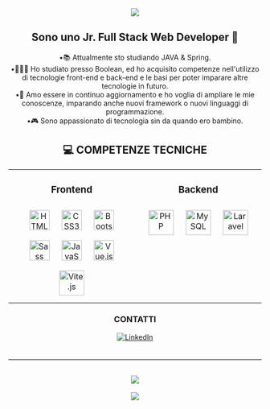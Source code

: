 <div align="center">
<img src="https://readme-typing-svg.demolab.com?font=Roboto&weight=600&size=32&duration=3000&pause=500&color=4f4f4f&center=true&vCenter=true&width=650&lines=Ciao+a+tutti+%F0%9F%91%8B;Sono+Domiziano;e+benvenuti+sul+mio+profilo+Git+Hub!" />
</div>


## <div align="center"> Sono uno Jr. Full Stack Web Developer 🚀</div>

<div align="center">•📚 Attualmente sto studiando JAVA & Spring.</div>
<div align="center">•👨🏻‍💻 Ho studiato presso Boolean, ed ho acquisito competenze nell'utilizzo di tecnologie front-end e back-end e le basi per poter imparare altre tecnologie in futuro.</div>
<div align="center">•🌱 Amo essere in continuo aggiornamento e ho voglia di ampliare le mie conoscenze, imparando anche nuovi framework o nuovi linguaggi di programmazione.</div>
<div align="center">•🎮 Sono appassionato di tecnologia sin da quando ero bambino.</div>


## <div align="center">💻 COMPETENZE TECNICHE</div>

<div align="center">
<table><tr><td valign="top" width="50%">
  
### <div align="center">Frontend</div>  
  
<div align="center">  
<a href="https://en.wikipedia.org/wiki/HTML5" target="_blank"><img style="margin: 10px" src="https://upload.wikimedia.org/wikipedia/commons/thumb/6/61/HTML5_logo_and_wordmark.svg/640px-HTML5_logo_and_wordmark.svg.png" alt="HTML5" height="40" /></a>
<a href="https://www.w3schools.com/css/" target="_blank"><img style="margin: 10px" src="https://upload.wikimedia.org/wikipedia/commons/thumb/d/d5/CSS3_logo_and_wordmark.svg/1200px-CSS3_logo_and_wordmark.svg.png" alt="CSS3" height="40" /></a> 
<a href="https://getbootstrap.com/docs/5.3/getting-started/introduction/" target="_blank"><img style="margin: 10px" src="https://cdn-icons-png.flaticon.com/512/5968/5968672.png" alt="Bootstrap" height="40" /></a>
<a href="https://sass-lang.com/" target="_blank"><img style="margin: 10px" src="https://www.freecodecamp.org/news/content/images/2022/04/sass-image.png" alt="Sass" height="40" /></a> 
<a href="https://www.javascript.com/" target="_blank"><img style="margin: 10px" src="https://upload.wikimedia.org/wikipedia/commons/thumb/6/6a/JavaScript-logo.png/800px-JavaScript-logo.png" alt="JavaScript" height="40" /></a>  
<a href="https://vuejs.org/" target="_blank"><img style="margin: 10px" src="https://upload.wikimedia.org/wikipedia/commons/thumb/9/95/Vue.js_Logo_2.svg/1200px-Vue.js_Logo_2.svg.png" alt="Vue.js" height="40" /></a>  
<a href="https://vitejs.dev/" target="_blank"><img style="margin: 10px" src="https://vitejs.dev/logo-with-shadow.png" alt="Vite.js" height="50" /></a> 
</div>
</td>
  
<td valign="top" width="50%">
  
### <div align="center">Backend</div>  
<div align="center">  
<a href="https://www.php.net/" target="_blank"><img style="margin: 10px" src="https://upload.wikimedia.org/wikipedia/commons/thumb/2/27/PHP-logo.svg/260px-PHP-logo.svg.png" alt="PHP" height="50" /></a>  
<a href="https://www.mysql.com/" target="_blank"><img style="margin: 10px" src="https://www.geekandjob.com/uploads/wiki/eceb15684d4183c66f73c1a9bb777eef708b2b66.png" alt="MySQL" height="50" /></a>   
<a href="https://laravel.com/" target="_blank"><img style="margin: 10px" src="https://upload.wikimedia.org/wikipedia/commons/thumb/9/9a/Laravel.svg/1200px-Laravel.svg.png" alt="Laravel" height="50" /></a>  
<a title="java.com" href="/it/" data-bind="attr: { href: SCSRenderAPI.getPageLinkUrl(SCS.navigationRoot).substring(0,SCSRenderAPI.getPageLinkUrl(SCS.navigationRoot).lastIndexOf('/')+1) }"></a>
<path class="st0" d="M366.9,29c-5.8,14.1-13.3,26.6-21.6,37.8c-36.6-37.3-87.8-61-144.3-61C90,5.8-0.7,96-0.7,207.4 c0,58.2,24.9,110.6,64.4,147.6l7.5,6.7c34.9,29.5,80.3,47.4,129.7,47.4c106,0,193.3-82.7,200.8-187.1 C407.7,171.3,392.3,106.4,366.9,29z M92.9,356.7c-5.8,7.5-16.6,8.3-24.1,2.5s-8.3-16.6-2.5-24.1s16.6-8.3,24.1-2.5 C97.5,338.4,98.7,349.2,92.9,356.7z M365.7,296.4c-49.5,66.1-155.9,43.7-223.7,47c0,0-12.1,0.8-24.1,2.5c0,0,4.6-2.1,10.4-4.2 c47.8-16.6,70.3-20,99.4-34.9c54.5-27.9,108.9-89,119.8-152.2c-20.8,60.7-84,113.1-141.4,134.3c-39.5,14.6-110.6,28.7-110.6,28.7 l-2.9-1.7c-48.2-23.7-49.9-128.5,38.3-162.2c38.7-15,75.3-6.7,117.3-16.6c44.5-10.4,96.1-43.7,116.8-87.3 C388.1,120.1,416.4,229,365.7,296.4z"></path>
</div>
</td>
</tr>
</table>  
</div> 

### <div align="center">CONTATTI</div>
<div align="center">
<a href="https://www.linkedin.com/in/domizianodesantis/" target="_blank">
<img src="https://img.shields.io/badge/LinkedIn-0077B5?style=for-the-badge&logo=linkedin&logoColor=white" alt="LinkedIn" style="margin-bottom: 5px;" />
</a>  
</div>

<br />

<hr />

<br />

<div align="center"><img src="https://komarev.com/ghpvc/?username=DeSantisDomiziano&style=for-the-badge&color=F47B22" /></div>
<br />
<div align="center"><img src="https://img.shields.io/github/followers/DeSantisDomiziano?label=follow&style=social" /></div>

<!--
Here are some ideas to get you started:

- 🔭 I’m currently working on ...
- 🌱 I’m currently learning ...
- 👯 I’m looking to collaborate on ...
- 🤔 I’m looking for help with ...
- 💬 Ask me about ...
- 📫 How to reach me: ...
- 😄 Pronouns: ...
- ⚡ Fun fact: ...
-->
